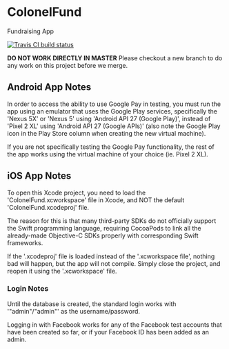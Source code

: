 # ColonelFund
Fundraising App

[![Travis CI build status](https://travis-ci.org/cwpenner/Colonel-Fund.svg?branch=master)](https://travis-ci.org/cwpenner/Colonel-Fund)

**DO NOT WORK DIRECTLY IN MASTER**
Please checkout a new branch to do any work on this project before we merge.

## Android App Notes
In order to access the ability to use Google Pay in testing, you must run the app using an emulator that uses the Google Play services, specifically the 'Nexus 5X' or 'Nexus 5' using 'Android API 27 (Google Play)', instead of 'Pixel 2 XL' using 'Android API 27 (Google APIs)' (also note the Google Play icon in the Play Store column when creating the new virtual machine).

If you are not specifically testing the Google Pay functionality, the rest of the app works using the virtual machine of your choice (ie. Pixel 2 XL).


## iOS App Notes
To open this Xcode project, you need to load the 'ColonelFund.xcworkspace' file in Xcode, and NOT the default 'ColonelFund.xcodeproj' file.

The reason for this is that many third-party SDKs do not officially support the Swift programming language, requiring CocoaPods to link all the already-made Objective-C SDKs properly with corresponding Swift frameworks.

If the '.xcodeproj' file is loaded instead of the '.xcworkspace file', nothing bad will happen, but the app will not compile. Simply close the project, and reopen it using the '.xcworkspace' file.


### Login Notes
Until the database is created, the standard login works with '"admin"/"admin"' as the username/password.

Logging in with Facebook works for any of the Facebook test accounts that have been created so far, or if your Facebook ID has been added as an admin.